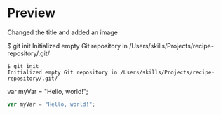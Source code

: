 # Preview
Changed the title and added an image

$ git init
Initialized empty Git repository in /Users/skills/Projects/recipe-repository/.git/

```
$ git init
Initialized empty Git repository in /Users/skills/Projects/recipe-repository/.git/
```

var myVar = "Hello, world!";

``` javascript
var myVar = "Hello, world!";
```
